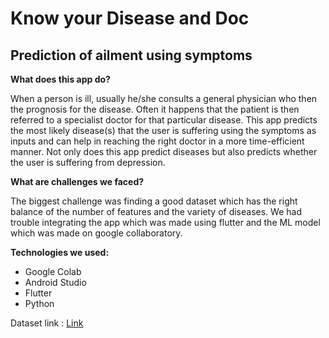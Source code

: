 # Know your Disease and Doc
## Prediction of ailment using symptoms

**What does this app do?**

When a person is ill, usually he/she consults a general physician who then the prognosis for the disease. Often it happens that the patient is then referred to a specialist doctor for that particular disease. This app predicts the most likely disease(s) that the user is suffering using the symptoms as inputs and can help in reaching the right doctor in a more time-efficient manner.  Not only does this app predict diseases but also predicts whether the user is suffering from depression.

**What are challenges we faced?**

The biggest challenge was finding a good dataset which has the right balance of the number of features and the variety of diseases. 
We had trouble integrating the app which was made using flutter and the ML model which was made on google collaboratory.

**Technologies we used:**

- Google Colab
- Android Studio
- Flutter
- Python

Dataset link : [Link](https://www.kaggle.com/kaushil268/disease-prediction-using-machine-learning)
